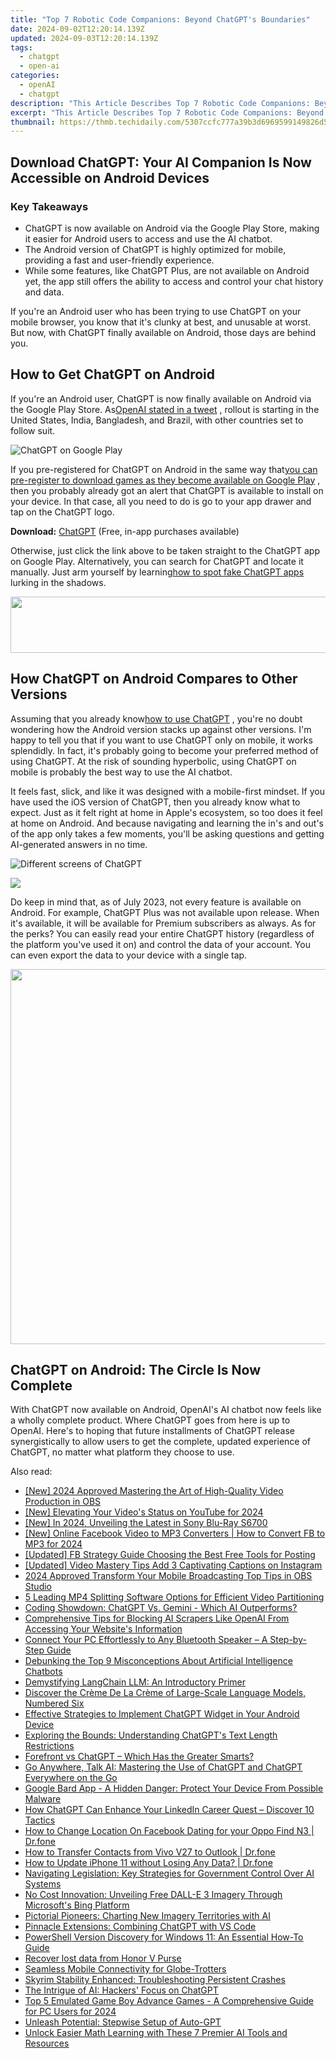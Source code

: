 ```yaml
---
title: "Top 7 Robotic Code Companions: Beyond ChatGPT's Boundaries"
date: 2024-09-02T12:20:14.139Z
updated: 2024-09-03T12:20:14.139Z
tags:
  - chatgpt
  - open-ai
categories:
  - openAI
  - chatgpt
description: "This Article Describes Top 7 Robotic Code Companions: Beyond ChatGPT's Boundaries"
excerpt: "This Article Describes Top 7 Robotic Code Companions: Beyond ChatGPT's Boundaries"
thumbnail: https://thmb.techidaily.com/5307ccfc777a39b3d6969599149826d5178dfcbddb72a6dfb46b368d884a1028.jpg
---
```


## Download ChatGPT: Your AI Companion Is Now Accessible on Android Devices

### Key Takeaways

* ChatGPT is now available on Android via the Google Play Store, making it easier for Android users to access and use the AI chatbot.
* The Android version of ChatGPT is highly optimized for mobile, providing a fast and user-friendly experience.
* While some features, like ChatGPT Plus, are not available on Android yet, the app still offers the ability to access and control your chat history and data.

 If you're an Android user who has been trying to use ChatGPT on your mobile browser, you know that it's clunky at best, and unusable at worst. But now, with ChatGPT finally available on Android, those days are behind you.

## How to Get ChatGPT on Android

 If you're an Android user, ChatGPT is now finally available on Android via the Google Play Store. As[OpenAI stated in a tweet](https://twitter.com/OpenAI/status/1683854695398522881) , rollout is starting in the United States, India, Bangladesh, and Brazil, with other countries set to follow suit.

![ChatGPT on Google Play](https://static1.makeuseofimages.com/wordpress/wp-content/uploads/wm/2023/07/chatgpt-google-play-1.jpg)

 If you pre-registered for ChatGPT on Android in the same way that[you can pre-register to download games as they become available on Google Play](https://www.makeuseof.com/pre-register-games-google-play-store/) , then you probably already got an alert that ChatGPT is available to install on your device. In that case, all you need to do is go to your app drawer and tap on the ChatGPT logo.

**Download:** [ChatGPT](https://www.anrdoezrs.net/links/7251228/type/dlg/sid/UUmuoUeUpU2028180/https://play.google.com/store/apps/details?id=com.openai.chatgpt&hl=en&gl=US) (Free, in-app purchases available)

 Otherwise, just click the link above to be taken straight to the ChatGPT app on Google Play. Alternatively, you can search for ChatGPT and locate it manually. Just arm yourself by learning[how to spot fake ChatGPT apps](https://www.makeuseof.com/how-to-spot-fake-chatgpt-app-on-apple-app-store/) lurking in the shadows.

<!-- affiliate ads begin -->
<a href="https://natural-cycles.sjv.io/c/5597632/2072200/17885" target="_top" id="2072200"><img src="//a.impactradius-go.com/display-ad/17885-2072200" border="0" alt="" width="728" height="90"/></a><img height="0" width="0" src="https://imp.pxf.io/i/5597632/2072200/17885" style="position:absolute;visibility:hidden;" border="0" />
<!-- affiliate ads end -->
## How ChatGPT on Android Compares to Other Versions

 Assuming that you already know[how to use ChatGPT](https://www.makeuseof.com/how-to-use-chatgpt-by-openai) , you're no doubt wondering how the Android version stacks up against other versions. I'm happy to tell you that if you want to use ChatGPT only on mobile, it works splendidly. In fact, it's probably going to become your preferred method of using ChatGPT. At the risk of sounding hyperbolic, using ChatGPT on mobile is probably the best way to use the AI chatbot.

 It feels fast, slick, and like it was designed with a mobile-first mindset. If you have used the iOS version of ChatGPT, then you already know what to expect. Just as it felt right at home in Apple's ecosystem, so too does it feel at home on Android. And because navigating and learning the in's and out's of the app only takes a few moments, you'll be asking questions and getting AI-generated answers in no time.

![Different screens of ChatGPT](https://static1.makeuseofimages.com/wordpress/wp-content/uploads/wm/2023/07/chatgpt-android-overview.png)

<!-- affiliate ads begin -->
<a href="https://secure.2checkout.com/order/checkout.php?PRODS=37100474&QTY=1&AFFILIATE=108875&CART=1"><img src="https://awario.com/images/pages/index/img-leads-1280@1x.avif" border="0"></a>
<!-- affiliate ads end -->
 Do keep in mind that, as of July 2023, not every feature is available on Android. For example, ChatGPT Plus was not available upon release. When it's available, it will be available for Premium subscribers as always. As for the perks? You can easily read your entire ChatGPT history (regardless of the platform you've used it on) and control the data of your account. You can even export the data to your device with a single tap.

<!-- affiliate ads begin -->
<a href="https://appsumo.8odi.net/c/5597632/2082535/7443" target="_top" id="2082535"><img src="//a.impactradius-go.com/display-ad/7443-2082535" border="0" alt="" width="1200" height="600"/></a><img height="0" width="0" src="https://appsumo.8odi.net/i/5597632/2082535/7443" style="position:absolute;visibility:hidden;" border="0" />
<!-- affiliate ads end -->
## ChatGPT on Android: The Circle Is Now Complete

 With ChatGPT now available on Android, OpenAI's AI chatbot now feels like a wholly complete product. Where ChatGPT goes from here is up to OpenAI. Here's to hoping that future installments of ChatGPT release synergistically to allow users to get the complete, updated experience of ChatGPT, no matter what platform they choose to use.


<ins class="adsbygoogle"
     style="display:block"
     data-ad-format="autorelaxed"
     data-ad-client="ca-pub-7571918770474297"
     data-ad-slot="1223367746"></ins>



<ins class="adsbygoogle"
     style="display:block"
     data-ad-client="ca-pub-7571918770474297"
     data-ad-slot="8358498916"
     data-ad-format="auto"
     data-full-width-responsive="true"></ins>

<span class="atpl-alsoreadstyle">Also read:</span>
<div><ul>
<li><a href="https://video-capture.techidaily.com/new-2024-approved-mastering-the-art-of-high-quality-video-production-in-obs/"><u>[New] 2024 Approved  Mastering the Art of High-Quality Video Production in OBS</u></a></li>
<li><a href="https://facebook-video-footage.techidaily.com/new-elevating-your-videos-status-on-youtube-for-2024/"><u>[New] Elevating Your Video's Status on YouTube for 2024</u></a></li>
<li><a href="https://vp-tips.techidaily.com/new-in-2024-unveiling-the-latest-in-sony-blu-ray-s6700/"><u>[New] In 2024, Unveiling the Latest in Sony Blu-Ray S6700</u></a></li>
<li><a href="https://facebook-videos.techidaily.com/new-online-facebook-video-to-mp3-converters-how-to-convert-fb-to-mp3-for-2024/"><u>[New] Online Facebook Video to MP3 Converters | How to Convert FB to MP3 for 2024</u></a></li>
<li><a href="https://facebook-videos.techidaily.com/updated-fb-strategy-guide-choosing-the-best-free-tools-for-posting/"><u>[Updated] FB Strategy Guide  Choosing the Best Free Tools for Posting</u></a></li>
<li><a href="https://instagram-video-files.techidaily.com/updated-video-mastery-tips-add-3-captivating-captions-on-instagram/"><u>[Updated] Video Mastery Tips  Add 3 Captivating Captions on Instagram</u></a></li>
<li><a href="https://screen-capture.techidaily.com/2024-approved-transform-your-mobile-broadcasting-top-tips-in-obs-studio/"><u>2024 Approved  Transform Your Mobile Broadcasting  Top Tips in OBS Studio</u></a></li>
<li><a href="https://some-knowledge.techidaily.com/5-leading-mp4-splitting-software-options-for-efficient-video-partitioning/"><u>5 Leading MP4 Splitting Software Options for Efficient Video Partitioning</u></a></li>
<li><a href="https://tech-haven.techidaily.com/coding-showdown-chatgpt-vs-gemini-which-ai-outperforms/"><u>Coding Showdown: ChatGPT Vs. Gemini - Which AI Outperforms?</u></a></li>
<li><a href="https://tech-haven.techidaily.com/comprehensive-tips-for-blocking-ai-scrapers-like-openai-from-accessing-your-websites-information/"><u>Comprehensive Tips for Blocking AI Scrapers Like OpenAI From Accessing Your Website's Information</u></a></li>
<li><a href="https://tech-haven.techidaily.com/connect-your-pc-effortlessly-to-any-bluetooth-speaker-a-step-by-step-guide/"><u>Connect Your PC Effortlessly to Any Bluetooth Speaker – A Step-by-Step Guide</u></a></li>
<li><a href="https://tech-haven.techidaily.com/debunking-the-top-9-misconceptions-about-artificial-intelligence-chatbots/"><u>Debunking the Top 9 Misconceptions About Artificial Intelligence Chatbots</u></a></li>
<li><a href="https://tech-haven.techidaily.com/demystifying-langchain-llm-an-introductory-primer/"><u>Demystifying LangChain LLM: An Introductory Primer</u></a></li>
<li><a href="https://tech-haven.techidaily.com/discover-the-creme-de-la-creme-of-large-scale-language-models-numbered-six/"><u>Discover the Crème De La Crème of Large-Scale Language Models, Numbered Six</u></a></li>
<li><a href="https://tech-haven.techidaily.com/effective-strategies-to-implement-chatgpt-widget-in-your-android-device/"><u>Effective Strategies to Implement ChatGPT Widget in Your Android Device</u></a></li>
<li><a href="https://tech-haven.techidaily.com/exploring-the-bounds-understanding-chatgpts-text-length-restrictions/"><u>Exploring the Bounds: Understanding ChatGPT's Text Length Restrictions</u></a></li>
<li><a href="https://tech-haven.techidaily.com/forefront-vs-chatgpt-which-has-the-greater-smarts/"><u>Forefront vs ChatGPT – Which Has the Greater Smarts?</u></a></li>
<li><a href="https://tech-haven.techidaily.com/go-anywhere-talk-ai-mastering-the-use-of-chatgpt-and-chatgpt-everywhere-on-the-go/"><u>Go Anywhere, Talk AI: Mastering the Use of ChatGPT and ChatGPT Everywhere on the Go</u></a></li>
<li><a href="https://tech-haven.techidaily.com/google-bard-app-a-hidden-danger-protect-your-device-from-possible-malware/"><u>Google Bard App - A Hidden Danger: Protect Your Device From Possible Malware</u></a></li>
<li><a href="https://tech-haven.techidaily.com/how-chatgpt-can-enhance-your-linkedin-career-quest-discover-10-tactics/"><u>How ChatGPT Can Enhance Your LinkedIn Career Quest – Discover 10 Tactics</u></a></li>
<li><a href="https://location-social.techidaily.com/how-to-change-location-on-facebook-dating-for-your-oppo-find-n3-drfone-by-drfone-virtual-android/"><u>How to Change Location On Facebook Dating for your Oppo Find N3 | Dr.fone</u></a></li>
<li><a href="https://blog-min.techidaily.com/how-to-transfer-contacts-from-vivo-v27-to-outlook-drfone-by-drfone-transfer-from-android-transfer-from-android/"><u>How to Transfer Contacts from Vivo V27 to Outlook | Dr.fone</u></a></li>
<li><a href="https://review-topics.techidaily.com/how-to-update-iphone-11-without-losing-any-data-drfone-by-drfone-ios-system-repair-ios-system-repair/"><u>How to Update iPhone 11 without Losing Any Data? | Dr.fone</u></a></li>
<li><a href="https://tech-haven.techidaily.com/navigating-legislation-key-strategies-for-government-control-over-ai-systems/"><u>Navigating Legislation: Key Strategies for Government Control Over AI Systems</u></a></li>
<li><a href="https://tech-haven.techidaily.com/no-cost-innovation-unveiling-free-dall-e-3-imagery-through-microsofts-bing-platform/"><u>No Cost Innovation: Unveiling Free DALL-E 3 Imagery Through Microsoft's Bing Platform</u></a></li>
<li><a href="https://tech-haven.techidaily.com/pictorial-pioneers-charting-new-imagery-territories-with-ai/"><u>Pictorial Pioneers: Charting New Imagery Territories with AI</u></a></li>
<li><a href="https://tech-haven.techidaily.com/pinnacle-extensions-combining-chatgpt-with-vs-code/"><u>Pinnacle Extensions: Combining ChatGPT with VS Code</u></a></li>
<li><a href="https://win-forum.techidaily.com/powershell-version-discovery-for-windows-11-an-essential-how-to-guide/"><u>PowerShell Version Discovery for Windows 11: An Essential How-To Guide</u></a></li>
<li><a href="https://review-topics.techidaily.com/recover-lost-data-from-honor-v-purse-by-fonelab-android-recover-data/"><u>Recover lost data from Honor V Purse</u></a></li>
<li><a href="https://tech-haven.techidaily.com/seamless-mobile-connectivity-for-globe-trotters/"><u>Seamless Mobile Connectivity for Globe-Trotters</u></a></li>
<li><a href="https://program-issues.techidaily.com/skyrim-stability-enhanced-troubleshooting-persistent-crashes/"><u>Skyrim Stability Enhanced: Troubleshooting Persistent Crashes</u></a></li>
<li><a href="https://tech-haven.techidaily.com/the-intrigue-of-ai-hackers-focus-on-chatgpt/"><u>The Intrigue of AI: Hackers' Focus on ChatGPT</u></a></li>
<li><a href="https://screen-capture.techidaily.com/top-5-emulated-game-boy-advance-games-a-comprehensive-guide-for-pc-users-for-2024/"><u>Top 5 Emulated Game Boy Advance Games - A Comprehensive Guide for PC Users for 2024</u></a></li>
<li><a href="https://tech-haven.techidaily.com/unleash-potential-stepwise-setup-of-auto-gpt/"><u>Unleash Potential: Stepwise Setup of Auto-GPT</u></a></li>
<li><a href="https://tech-haven.techidaily.com/unlock-easier-math-learning-with-these-7-premier-ai-tools-and-resources/"><u>Unlock Easier Math Learning with These 7 Premier AI Tools and Resources</u></a></li>
</ul></div>
